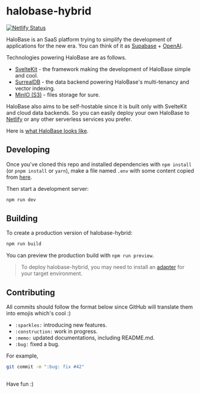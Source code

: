 # halobase-hybrid

[![Netlify Status](https://api.netlify.com/api/v1/badges/4dcf5b31-5634-4e05-99a3-e4a3d1f682a9/deploy-status)](https://app.netlify.com/sites/halobase/deploys)

HaloBase is an SaaS platform trying to simplify the development of applications for the new era. You can think of it as [Supabase](https://supabase.com) + [OpenAI](https://openai.com).

Technologies powering HaloBase are as follows.

- [SvelteKit](https://kit.svelte.dev) - the framework making the development of HaloBase simple and cool.
- [SurrealDB](https://surrealdb.com) - the data backend powering HaloBase's multi-tenancy and vector indexing.
- [MinIO (S3)](https://min.io) - files storage for sure.


HaloBase also aims to be self-hostable since it is built only with SvelteKit and cloud data backends. So you can easily deploy your own HaloBase to [Netlify](https://netlify.com) or any other serverless services you prefer.

Here is [what HaloBase looks like](./docs/README.md).


## Developing

Once you've cloned this repo and installed dependencies with `npm install` (or `pnpm install` or `yarn`), make a file named `.env` with some content copied from [here](https://github.com/halobase/halobase-hybrid/issues/1).


Then start a development server:

```bash
npm run dev
```

## Building

To create a production version of halobase-hybrid:

```bash
npm run build
```

You can preview the production build with `npm run preview`.

> To deploy halobase-hybrid, you may need to install an [adapter](https://kit.svelte.dev/docs/adapters) for your target environment.


## Contributing

All commits should follow the format below since GitHub will translate them into emojis which's cool :)

- `:sparkles:`  introducing new features.
- `:construction:`  work in progress.
- `:memo:`  updated documentations, including README.md.
- `:bug:`  fixed a bug.

For example,

```bash
git commit -m ":bug: fix #42"
```

##

Have fun :)